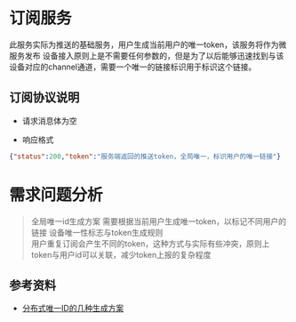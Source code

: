 # 订阅服务
此服务实际为推送的基础服务，用户生成当前用户的唯一token，该服务将作为微服务发布
设备接入原则上是不需要任何参数的，但是为了以后能够迅速找到与该设备对应的channel通道，需要一个唯一的链接标识用于标识这个链接。

## 订阅协议说明

* 请求消息体为空

* 响应格式

```json
{"status":200,"token":"服务端返回的推送token，全局唯一，标识用户的唯一链接"}
```

# 需求问题分析
> 全局唯一id生成方案 
需要根据当前用户生成唯一token，以标记不同用户的链接
> 设备唯一性标志与token生成规则  
用户重复订阅会产生不同的token，这种方式与实际有些冲突，原则上token与用户id可以关联，减少token上报的复杂程度


## 参考资料

* [分布式唯一ID的几种生成方案](https://juejin.im/post/5b3a23746fb9a024e15cad79)